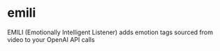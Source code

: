 # emili
EMILI (Emotionally Intelligent Listener) adds emotion tags sourced from video to your OpenAI API calls
